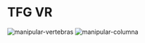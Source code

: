 # TFG VR
 
![manipular-vertebras](https://github.com/user-attachments/assets/26eed5db-6c9d-45ef-8aee-b484e5d234f3)
![manipular-columna](https://github.com/user-attachments/assets/79e352be-5d95-468c-b3b8-73f748b470f9)

